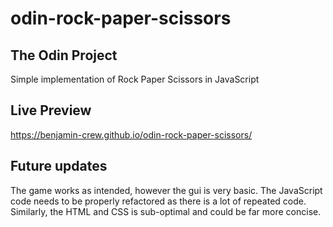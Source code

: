 # odin-rock-paper-scissors

## The Odin Project
Simple implementation of Rock Paper Scissors in JavaScript

## Live Preview
https://benjamin-crew.github.io/odin-rock-paper-scissors/

## Future updates
The game works as intended, however the gui is very basic.
The JavaScript code needs to be properly refactored as there is a lot of repeated code.
Similarly, the HTML and CSS is sub-optimal and could be far more concise.